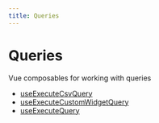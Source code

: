 ```yaml
---
title: Queries
---
```


# Queries

Vue composables for working with queries

- [useExecuteCsvQuery](function.useExecuteCsvQuery.md)
- [useExecuteCustomWidgetQuery](function.useExecuteCustomWidgetQuery.md)
- [useExecuteQuery](function.useExecuteQuery.md)
